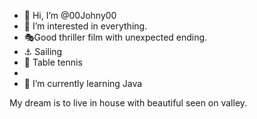 - 👋 Hi, I’m @00Johny00
- 👀 I’m interested in everything. 
- 🎭Good thriller film with unexpected ending. 
- ⚓ Sailing
- 🚀 Table tennis
- 
- 🌱 I’m currently learning Java

My dream is to live in house with beautiful seen on valley. 
